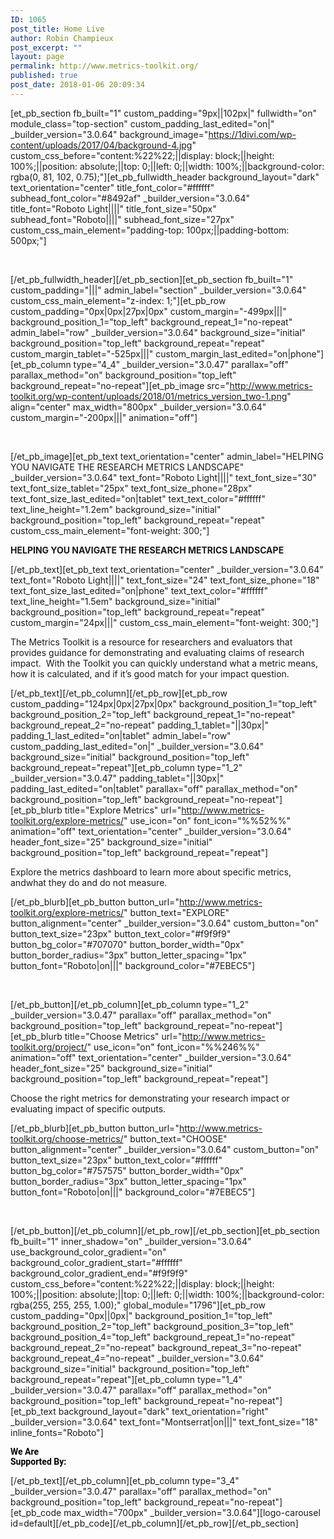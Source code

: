 ```yaml
---
ID: 1065
post_title: Home Live
author: Robin Champieux
post_excerpt: ""
layout: page
permalink: http://www.metrics-toolkit.org/
published: true
post_date: 2018-01-06 20:09:34
---
```

[et_pb_section fb_built="1" custom_padding="9px||102px|" fullwidth="on" module_class="top-section" custom_padding_last_edited="on|" _builder_version="3.0.64" background_image="https://1divi.com/wp-content/uploads/2017/04/background-4.jpg" custom_css_before="content:%22%22;||display: block;||height: 100%;||position: absolute;||top: 0;||left: 0;||width: 100%;||background-color: rgba(0, 81, 102, 0.75);"][et_pb_fullwidth_header background_layout="dark" text_orientation="center" title_font_color="#ffffff" subhead_font_color="#8492af" _builder_version="3.0.64" title_font="Roboto Light||||" title_font_size="50px" subhead_font="Roboto||||" subhead_font_size="27px" custom_css_main_element="padding-top: 100px;||padding-bottom: 500px;"]

 

[/et_pb_fullwidth_header][/et_pb_section][et_pb_section fb_built="1" custom_padding="|||" admin_label="section" _builder_version="3.0.64" custom_css_main_element="z-index: 1;"][et_pb_row custom_padding="0px|0px|27px|0px" custom_margin="-499px|||" background_position_1="top_left" background_repeat_1="no-repeat" admin_label="row" _builder_version="3.0.64" background_size="initial" background_position="top_left" background_repeat="repeat" custom_margin_tablet="-525px|||" custom_margin_last_edited="on|phone"][et_pb_column type="4_4" _builder_version="3.0.47" parallax="off" parallax_method="on" background_position="top_left" background_repeat="no-repeat"][et_pb_image src="http://www.metrics-toolkit.org/wp-content/uploads/2018/01/metrics_version_two-1.png" align="center" max_width="800px" _builder_version="3.0.64" custom_margin="-200px|||" animation="off"]

 

[/et_pb_image][et_pb_text text_orientation="center" admin_label="HELPING YOU NAVIGATE THE RESEARCH METRICS LANDSCAPE" _builder_version="3.0.64" text_font="Roboto Light||||" text_font_size="30" text_font_size_tablet="25px" text_font_size_phone="28px" text_font_size_last_edited="on|tablet" text_text_color="#ffffff" text_line_height="1.2em" background_size="initial" background_position="top_left" background_repeat="repeat" custom_css_main_element="font-weight: 300;"]

<strong>HELPING YOU NAVIGATE THE RESEARCH METRICS LANDSCAPE</strong>

[/et_pb_text][et_pb_text text_orientation="center" _builder_version="3.0.64" text_font="Roboto Light||||" text_font_size="24" text_font_size_phone="18" text_font_size_last_edited="on|phone" text_text_color="#ffffff" text_line_height="1.5em" background_size="initial" background_position="top_left" background_repeat="repeat" custom_margin="24px|||" custom_css_main_element="font-weight: 300;"]

The Metrics Toolkit is a resource for researchers and evaluators that provides guidance for demonstrating and evaluating claims of research impact.  With the Toolkit you can quickly understand what a metric means, how it is calculated, and if it’s good match for your impact question.

[/et_pb_text][/et_pb_column][/et_pb_row][et_pb_row custom_padding="124px|0px|27px|0px" background_position_1="top_left" background_position_2="top_left" background_repeat_1="no-repeat" background_repeat_2="no-repeat" padding_1_tablet="||30px|" padding_1_last_edited="on|tablet" admin_label="row" custom_padding_last_edited="on|" _builder_version="3.0.64" background_size="initial" background_position="top_left" background_repeat="repeat"][et_pb_column type="1_2" _builder_version="3.0.47" padding_tablet="||30px|" padding_last_edited="on|tablet" parallax="off" parallax_method="on" background_position="top_left" background_repeat="no-repeat"][et_pb_blurb title="Explore Metrics" url="http://www.metrics-toolkit.org/explore-metrics/" use_icon="on" font_icon="%%52%%" animation="off" text_orientation="center" _builder_version="3.0.64" header_font_size="25" background_size="initial" background_position="top_left" background_repeat="repeat"]

Explore the metrics dashboard to learn more about specific metrics, andwhat they do and do not measure.

[/et_pb_blurb][et_pb_button button_url="http://www.metrics-toolkit.org/explore-metrics/" button_text="EXPLORE" button_alignment="center" _builder_version="3.0.64" custom_button="on" button_text_size="23px" button_text_color="#f9f9f9" button_bg_color="#707070" button_border_width="0px" button_border_radius="3px" button_letter_spacing="1px" button_font="Roboto|on|||" background_color="#7EBEC5"]

 

[/et_pb_button][/et_pb_column][et_pb_column type="1_2" _builder_version="3.0.47" parallax="off" parallax_method="on" background_position="top_left" background_repeat="no-repeat"][et_pb_blurb title="Choose Metrics" url="http://www.metrics-toolkit.org/project/" use_icon="on" font_icon="%%246%%" animation="off" text_orientation="center" _builder_version="3.0.64" header_font_size="25" background_size="initial" background_position="top_left" background_repeat="repeat"]

Choose the right metrics for demonstrating your research impact or evaluating impact of specific outputs.

[/et_pb_blurb][et_pb_button button_url="http://www.metrics-toolkit.org/choose-metrics/" button_text="CHOOSE" button_alignment="center" _builder_version="3.0.64" custom_button="on" button_text_size="23px" button_text_color="#ffffff" button_bg_color="#757575" button_border_width="0px" button_border_radius="3px" button_letter_spacing="1px" button_font="Roboto|on|||" background_color="#7EBEC5"]

 

[/et_pb_button][/et_pb_column][/et_pb_row][/et_pb_section][et_pb_section fb_built="1" inner_shadow="on" _builder_version="3.0.64" use_background_color_gradient="on" background_color_gradient_start="#ffffff" background_color_gradient_end="#f9f9f9" custom_css_before="content:%22%22;||display: block;||height: 100%;||position: absolute;||top: 0;||left: 0;||width: 100%;||background-color: rgba(255, 255, 255, 1.00);" global_module="1796"][et_pb_row custom_padding="0px||0px|" background_position_1="top_left" background_position_2="top_left" background_position_3="top_left" background_position_4="top_left" background_repeat_1="no-repeat" background_repeat_2="no-repeat" background_repeat_3="no-repeat" background_repeat_4="no-repeat" _builder_version="3.0.64" background_size="initial" background_position="top_left" background_repeat="repeat"][et_pb_column type="1_4" _builder_version="3.0.47" parallax="off" parallax_method="on" background_position="top_left" background_repeat="no-repeat"][et_pb_text background_layout="dark" text_orientation="right" _builder_version="3.0.64" text_font="Montserrat|on|||" text_font_size="18" inline_fonts="Roboto"]
<p><strong><span style="color: #000000; font-family: Roboto;">We Are </span></strong><br /><strong><span style="color: #000000; font-family: Roboto;">Supported By:</span></strong></p>
[/et_pb_text][/et_pb_column][et_pb_column type="3_4" _builder_version="3.0.47" parallax="off" parallax_method="on" background_position="top_left" background_repeat="no-repeat"][et_pb_code max_width="700px" _builder_version="3.0.64"][logo-carousel id=default][/et_pb_code][/et_pb_column][/et_pb_row][/et_pb_section]